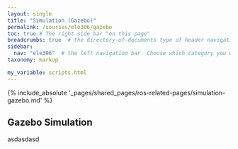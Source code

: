 ```yaml
---
layout: single
title: "Simulation (Gazebo)"
permalink: /courses/ele306/gazebo
toc: true # The right side bar "on this page"
breadcrumbs: true  # the directory-of-documents type of header navigation
sidebar:
  nav: "ele306"  # the left navigation bar. Choose which category you want.
taxonomy: markup

my_variable: scripts.html
---
```



{% include_absolute '_pages/shared_pages/ros-related-pages/simulation-gazebo.md' %}

## Gazebo Simulation
asdasdasd